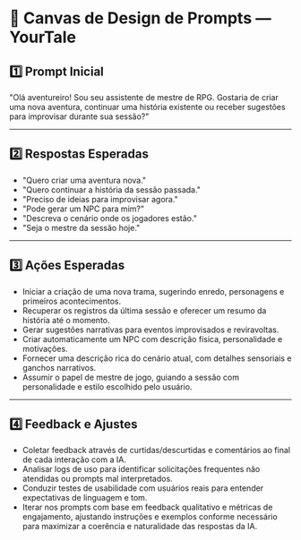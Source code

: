 
# 📌 Canvas de Design de Prompts — YourTale

## 1️⃣ Prompt Inicial
"Olá aventureiro! Sou seu assistente de mestre de RPG. Gostaria de criar uma nova aventura, continuar uma história existente ou receber sugestões para improvisar durante sua sessão?"

---

## 2️⃣ Respostas Esperadas
- "Quero criar uma aventura nova."
- "Quero continuar a história da sessão passada."
- "Preciso de ideias para improvisar agora."
- "Pode gerar um NPC para mim?"
- "Descreva o cenário onde os jogadores estão."
- "Seja o mestre da sessão hoje."

---

## 3️⃣ Ações Esperadas
- Iniciar a criação de uma nova trama, sugerindo enredo, personagens e primeiros acontecimentos.
- Recuperar os registros da última sessão e oferecer um resumo da história até o momento.
- Gerar sugestões narrativas para eventos improvisados e reviravoltas.
- Criar automaticamente um NPC com descrição física, personalidade e motivações.
- Fornecer uma descrição rica do cenário atual, com detalhes sensoriais e ganchos narrativos.
- Assumir o papel de mestre de jogo, guiando a sessão com personalidade e estilo escolhido pelo usuário.

---

## 4️⃣ Feedback e Ajustes
- Coletar feedback através de curtidas/descurtidas e comentários ao final de cada interação com a IA.
- Analisar logs de uso para identificar solicitações frequentes não atendidas ou prompts mal interpretados.
- Conduzir testes de usabilidade com usuários reais para entender expectativas de linguagem e tom.
- Iterar nos prompts com base em feedback qualitativo e métricas de engajamento, ajustando instruções e exemplos conforme necessário para maximizar a coerência e naturalidade das respostas da IA.
